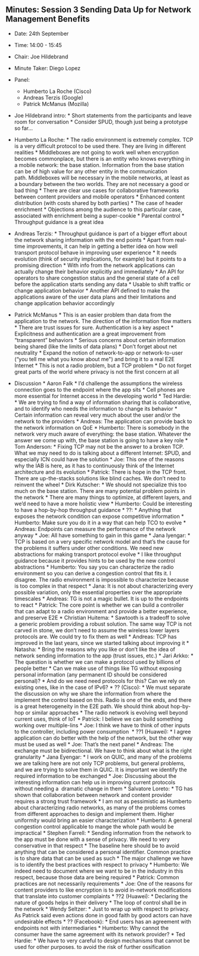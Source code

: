 ## Minutes: Session 3 Sending Data Up for Network Management Benefits
* Date: 24th September
* Time: 14:00 - 15:45
* Chair: Joe Hildebrand
* Minute Taker: Diego Lopez
* Panel:
   * Humberto La Roche (Cisco)
   * Andreas Terzis (Google)
   * Patrick McManus (Mozilla)


*    Joe Hildebrand intro:
    *    Short statements from the participants and leave room for conversation
    *    Consider SPUD, though just being a prototype so far… 
*    Humberto La Roche:
    *    The radio environment is extremely complex. TCP is a very difficult protocol to be used there. They are living in different realities
    *    Middleboxes are not going to work well when encryption becomes commonplace, but there is an entity who knows everything in a mobile network: the base station. Information from the base station can be of high value for any other entity in the communication path. Middleboxes will be necessary in the mobile networks, at least as a boundary between the two worlds. They are not necessary a good or bad thing
    *    There are clear use cases for collaborative frameworks between content providers and mobile operators
    *    Enhanced content distribution (with costs shared by both parties)
    *    The case of header enrichment
    *    Objections among the audience to this particular case, associated with enrichment being a super-cookie
    *    Parental control
    *    Throughput guidance is a great idea
*    Andreas Terzis:
    *    Throughput guidance is part of a bigger effort about the network sharing information with the end points
    *    Apart from real-time improvements, it can help in getting a better idea on how well transport protocol behave in improving user experience
    *    It needs evolution (think of security implications, for example) but it points to a promising direction
    *    With info from the network applications can actually change their behavior explicitly and immediately
    *    An API for operators to share congestion status and the general state of a cell before the application starts sending any data
    *    Usable to shift traffic or change application behavior
    *    Another API defined to make the applications aware of the user data plans and their limitations and change application behavior accordingly
*    Patrick McManus
    *    This is an easier problem than data from the application to the network. The direction of the information flow matters
    *    There are trust issues for sure. Authentication is a key aspect
    *    Explicitness and authentication are a great improvement from “transparent” behaviors
    *    Serious concerns about certain information being shared (like the limits of data plans)
    *    Don’t forget about net neutrality
    *    Expand the notion of network-to-app or network-to-user (“you tell me what you know about me") and bring it to a real E2E Internet
    *    This is not a radio problem, but a TCP problem
    *    Do not forget great parts of the world where privacy is not the first concern at all
*    Discussion
    *    Aaron Falk
    *    I’d challenge the assumptions the wireless connection goes to the endpoint where the app sits
    *    Cell phones are more essential for Internet access in the developing world
    *    Ted Hardie:
    *    We are trying to find a way of information sharing that is collaborative, and to identify who needs the information to change its behavior
    *    Certain information can reveal very much about the user and/or the network to the providers
    *    Andreas: The application can provide back to the network information on QoE
    *    Humberto: There is somebody in the network very much aware of everything: the base station. Whatever the answer we come up with, the base station is going to have a key role
    *    Tom Anderson:
    *    Fixing TCP may not be the answer to a broken TCP. What we may need to do is talking about a different Internet: SPUD, and especially ICN could have the solution
    *    Joe: This one of the reasons why the IAB is here, as it has to continuously think of the Internet architecture and its evolution
    *    Patrick: There is hope in the TCP front. There are up-the-stacks solutions like blind caches. We don’t need to reinvent the wheel
    *    Dirk Kutscher:
    *    We should not specialize this too much on the base station. There are many potential problem points in the network
    *    There are many things to optimize, at different layers, and we’d need to have a more holistic view
    *    Humberto: Could be interesting to have a hop-by-hop throughput guidance
    *    ??:
    *    Anything that exposes the network condition can expose competitive information
    *    Humberto: Make sure you do it in a way that can help TCO to evolve
    *    Andreas: Endpoints can measure the performance of the network anyway
    *    Joe: All have something to gain in this game
    *    Jana Iyengar:
    *    TCP is based on a very specific network model and that’s the cause for the problems it suffers under other conditions. We need new abstractions for making transport protocol evolve
    *    I like throughput guidance because it provides hints to be used by the new control abstractions
    *    Humberto: You say you can characterize the radio environment so you can derive a congestion control that fits it. I disagree. The radio environment is impossible to characterize because is too complex in that respect
    *    Jana: It is not about characterizing every possible variation, only the essential properties over the appropriate timescales
    *    Andreas: TG is not a magic bullet. It is up to the endpoints to react
    *    Patrick: The core point is whether we can build a controller that can adapt to a radio environment and provide a better experience, and preserve E2E
    *    Christian Huitema:
    *    Sawtooth is a tradeoff to solve a generic problem providing a robust solution. The same way TCP is not carved in stone, we don’t need to assume the wireless lower layers protocols are. We could try to fix them as well
    *    Andreas: TCP has improved in the last years, since we started talking about improving it
    *    Natasha:
    *    Bring the reasons why you like or don’t like the idea of network sending information to the app (trust issues, etc.)
    *    Jari Arkko:
    *    The question is whether we can make a protocol used by billions of people better
    *    Can we make use of things like TG without exposing personal information (any permanent ID should be considered personal)?
    *    And do we need need protocols for this? Can we rely on existing ones, like in the case of IPv6?
    *    ?? (Cisco):
    *    We must separate the discussion on why we share the information from where the implement the control based on this. Radio is one of the ends, and there is a great heterogeneity in the E2E path. We should think about hop-by-hop or similar approaches
    *    The radio network is evolving well beyond current uses, think of IoT
    *    Patrick: I believe we can build something working over multiple-lins
    *    Joe: I think we have to think of other inputs to the controller, including power consumption 
    *    ??1 (Huawei):
    *    I agree application can do better with the help of the network, but the other way must be used as well
    *    Joe: That’s the next panel
    *    Andreas: The exchange must be bidirectional. We have to think about what is the right granularity
    *    Jana Eyengar:
    *    I work on QUIC, and many of the problems we are talking here are not only TCP problems, but general problems, and we are trying to solve them in QUIC. It is important we identify the required information to be exchanged
    *    Joe: Discussing about the interesting information can help us in improving current protocols without needing a  dramatic change in them
    *    Salvatore Loreto:
    *    TG has shown that collaboration between network and content provider requires a strong trust framework
    *    I am not as pessimistic as Humberto about characterizing radio networks, as many of the problems comes from different approaches to design and implement them. Higher uniformity would bring an easier characterization
    *    Humberto: A general congestion control applicable to mange the whole path would be impractical
    *    Stephen Farrell:
    *    Sending information from the network to the app must be done with a sense of privacy. We need to very conservative in that respect
    *    The baseline here should be to avoid anything that can be considered a personal identifier. Common practice is to share data that can be used as such
    *    The major challenge we have is to identify the best practices with respect to privacy
    *    Humberto: We indeed need to document where we want to be in the industry in this respect, because those data are being required
    *    Patrick: Common practices are not necessarily requirements
    *    Joe: One of the reasons for content providers to like encryption is to avoid in-network modifications that translate into customer complaints
    *    ??2 (Huawei):
    *    Declaring the nature of goods helps in their delivery
    *    The loop of control shall be in the network
    *    Wendy Seltzer:
    *    Just to wrap up with respect to privacy. As Patrick said even actions done in good faith by good actors can have undesirable effects
    *    ?? (Facebook):
    *    End users has an agreement with endpoints not with intermediaries
    *    Humberto: Why cannot the consumer have the same agreement with its network provider?
    *    Ted Hardie:
    *    We have to very careful to design mechanisms that cannot be used for other purposes. to avoid the risk of further ossification 
